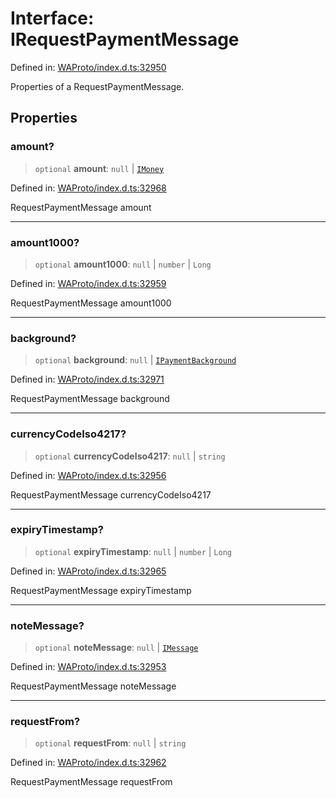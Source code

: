 # Interface: IRequestPaymentMessage

Defined in: [WAProto/index.d.ts:32950](https://github.com/Fokusdotid/bail/blob/82f46c566476ac566bfd781dede14412fcdfb787/WAProto/index.d.ts#L32950)

Properties of a RequestPaymentMessage.

## Properties

### amount?

> `optional` **amount**: `null` \| [`IMoney`](../../../interfaces/IMoney.md)

Defined in: [WAProto/index.d.ts:32968](https://github.com/Fokusdotid/bail/blob/82f46c566476ac566bfd781dede14412fcdfb787/WAProto/index.d.ts#L32968)

RequestPaymentMessage amount

***

### amount1000?

> `optional` **amount1000**: `null` \| `number` \| `Long`

Defined in: [WAProto/index.d.ts:32959](https://github.com/Fokusdotid/bail/blob/82f46c566476ac566bfd781dede14412fcdfb787/WAProto/index.d.ts#L32959)

RequestPaymentMessage amount1000

***

### background?

> `optional` **background**: `null` \| [`IPaymentBackground`](../../../interfaces/IPaymentBackground.md)

Defined in: [WAProto/index.d.ts:32971](https://github.com/Fokusdotid/bail/blob/82f46c566476ac566bfd781dede14412fcdfb787/WAProto/index.d.ts#L32971)

RequestPaymentMessage background

***

### currencyCodeIso4217?

> `optional` **currencyCodeIso4217**: `null` \| `string`

Defined in: [WAProto/index.d.ts:32956](https://github.com/Fokusdotid/bail/blob/82f46c566476ac566bfd781dede14412fcdfb787/WAProto/index.d.ts#L32956)

RequestPaymentMessage currencyCodeIso4217

***

### expiryTimestamp?

> `optional` **expiryTimestamp**: `null` \| `number` \| `Long`

Defined in: [WAProto/index.d.ts:32965](https://github.com/Fokusdotid/bail/blob/82f46c566476ac566bfd781dede14412fcdfb787/WAProto/index.d.ts#L32965)

RequestPaymentMessage expiryTimestamp

***

### noteMessage?

> `optional` **noteMessage**: `null` \| [`IMessage`](../../../interfaces/IMessage.md)

Defined in: [WAProto/index.d.ts:32953](https://github.com/Fokusdotid/bail/blob/82f46c566476ac566bfd781dede14412fcdfb787/WAProto/index.d.ts#L32953)

RequestPaymentMessage noteMessage

***

### requestFrom?

> `optional` **requestFrom**: `null` \| `string`

Defined in: [WAProto/index.d.ts:32962](https://github.com/Fokusdotid/bail/blob/82f46c566476ac566bfd781dede14412fcdfb787/WAProto/index.d.ts#L32962)

RequestPaymentMessage requestFrom
